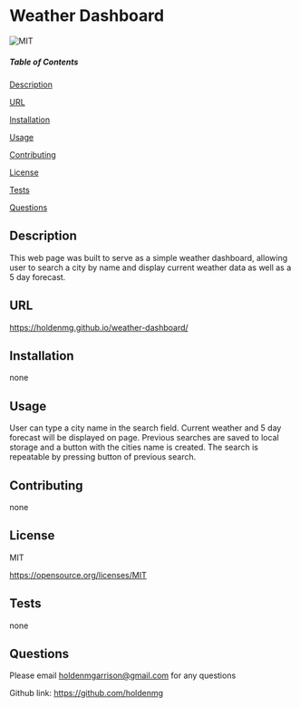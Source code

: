 # Weather Dashboard
  
  ![MIT](https://img.shields.io/badge/license-MIT-blue)



  ##### Table of Contents  
  [Description](#description)  

  [URL](#url)  

  [Installation](#installation)

  [Usage](#usage)

  [Contributing](#contributing)

  [License](#license)

  [Tests](#tests)

  [Questions](#questions)
  
  ## Description
  This web page was built to serve as a simple weather dashboard, allowing user to search a city by name and display current weather data as well as a 5 day forecast.

 
  ## URL
 
  https://holdenmg.github.io/weather-dashboard/
  
  
  ## Installation
 
  none
  
  ## Usage
 
  User can type a city name in the search field. Current weather and 5 day forecast will be displayed on page. Previous searches are saved to local storage and a button with the cities name is created. The search is repeatable by pressing button of previous search.

  ## Contributing
 
  none
  
  
  
  ## License
  
 MIT

 https://opensource.org/licenses/MIT
 
 ## Tests

 none
 
 ## Questions

 Please email <holdenmgarrison@gmail.com> for any questions
 
 Github link: https://github.com/holdenmg